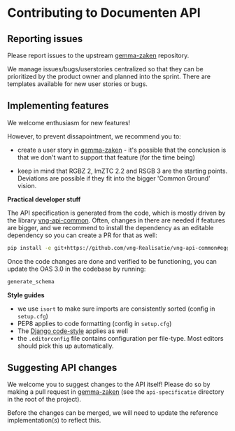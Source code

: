 # Contributing to Documenten API

## Reporting issues

Please report issues to the upstream [gemma-zaken][gemma-zaken-issues]
repository.

We manage issues/bugs/userstories centralized so that they can be prioritized
by the product owner and planned into the sprint. There are templates available
for new user stories or bugs.

## Implementing features

We welcome enthusiasm for new features!

However, to prevent dissapointment, we recommend you to:

* create a user story in [gemma-zaken][gemma-zaken-issues] - it's possible that
  the conclusion is that we don't want to support that feature (for the time
  being)

* keep in mind that RGBZ 2, ImZTC 2.2 and RSGB 3 are the starting points.
  Deviations are possible if they fit into the bigger 'Common Ground' vision.

**Practical developer stuff**

The API specification is generated from the code, which is mostly driven by the
library [vng-api-common][vng-api-common]. Often, changes in there are needed
if features are bigger, and we recommend to install the dependency as an
editable dependency so you can create a PR for that as well:

```bash
pip install -e git+https://github.com/vng-Realisatie/vng-api-common#egg=vng-api-common
```

Once the code changes are done and verified to be functioning, you can update
the OAS 3.0 in the codebase by running:

```bash
generate_schema
```

**Style guides**

* we use `isort` to make sure imports are consistently sorted (config in `setup.cfg`)
* PEP8 applies to code formatting (config in `setup.cfg`)
* The [Django code-style][django-coding-style] applies as well
* the `.editorconfig` file contains configuration per file-type. Most editors
  should pick this up automatically.

## Suggesting API changes

We welcome you to suggest changes to the API itself! Please do so by making a
pull request in [gemma-zaken][gemma-zaken] (see the `api-specificatie`
directory in the root of the project).

Before the changes can be merged, we will need to update the reference
implementation(s) to reflect this.

[gemma-zaken]: https://github.com/vng-Realisatie/gemma-zaken
[gemma-zaken-issues]: https://github.com/vng-Realisatie/gemma-zaken/issues
[vng-api-common]: https://github.com/vng-Realisatie/vng-api-common
[django-coding-style]: https://docs.djangoproject.com/en/stable/internals/contributing/writing-code/coding-style/
